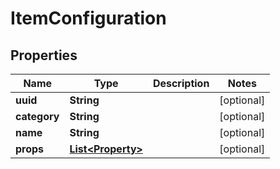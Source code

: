 

# ItemConfiguration


## Properties

Name | Type | Description | Notes
------------ | ------------- | ------------- | -------------
**uuid** | **String** |  |  [optional]
**category** | **String** |  |  [optional]
**name** | **String** |  |  [optional]
**props** | [**List&lt;Property&gt;**](Property.md) |  |  [optional]



